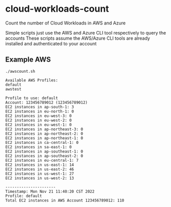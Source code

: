 # cloud-workloads-count
Count the number of Cloud Workloads in AWS and Azure

Simple scripts just use the AWS and Azure CLI tool respectively to query the accounts
These scripts assume the AWS/Azure CLI tools are already installed and authenticated to your account


## Example AWS 
```
./awscount.sh 

Available AWS Profiles: 
default
awstest

Profile to use: default
Account: 123456789012 (123456789012)
EC2 instances in ap-south-1: 3
EC2 instances in eu-north-1: 0
EC2 instances in eu-west-3: 0
EC2 instances in eu-west-2: 0
EC2 instances in eu-west-1: 0
EC2 instances in ap-northeast-3: 0
EC2 instances in ap-northeast-2: 0
EC2 instances in ap-northeast-1: 0
EC2 instances in ca-central-1: 0
EC2 instances in sa-east-1: 0
EC2 instances in ap-southeast-1: 0
EC2 instances in ap-southeast-2: 0
EC2 instances in eu-central-1: 7
EC2 instances in us-east-1: 14
EC2 instances in us-east-2: 46
EC2 instances in us-west-1: 27
EC2 instances in us-west-2: 13

----------------------
Timestamp: Mon Nov 21 11:40:20 CST 2022
Profile: default
Total EC2 instances in AWS Account 123456789012: 110
```